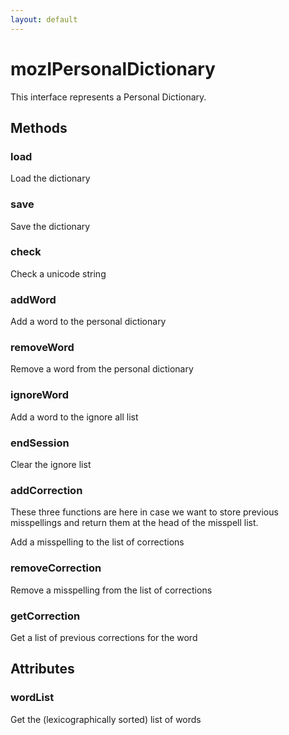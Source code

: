 ```yaml
---
layout: default
---
```


# mozIPersonalDictionary #
  
This interface represents a Personal Dictionary.  
  

## Methods ##

### load ###
  
Load the dictionary  
  

### save ###
  
Save the dictionary  
  

### check ###
  
Check a unicode string  
  

### addWord ###
  
Add a word to the personal dictionary  
  

### removeWord ###
  
Remove a word from the personal dictionary  
  

### ignoreWord ###
  
Add a word to the ignore all list  
  

### endSession ###
  
Clear the ignore list  
  

### addCorrection ###
   
These three functions are here in case we want to store previous   
misspellings and return them at the head of the misspell list.  
  
  
Add a misspelling to the list of corrections  
  

### removeCorrection ###
  
Remove a misspelling from the list of corrections  
  

### getCorrection ###
  
Get a list of previous corrections for the word  
  

## Attributes ##

### wordList ###
  
Get the (lexicographically sorted) list of words  
  
